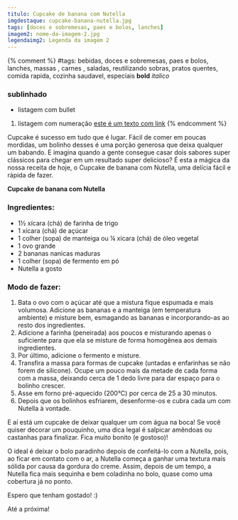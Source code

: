 ```yaml
---
titulo: Cupcake de banana com Nutella
imgdestaque: cupcake-banana-nutella.jpg
tags: [doces e sobremesas, paes e bolos, lanches]
imagem2: nome-da-imagem-2.jpg
legendaimg2: Legenda da imagem 2
---
```

{% comment %}
#tags: bebidas, doces e sobremesas, paes e bolos, lanches, massas , carnes , saladas, reutilizando sobras, pratos quentes, comida rapida, cozinha saudavel, especiais
**bold**
*italico*
### sublinhado
* listagem com bullet
1. listagem com numeração
[este é um texto com link](https://www.enderecodolink.com)
{% endcomment %}

Cupcake é sucesso em tudo que é lugar. Fácil de comer em poucas mordidas, um bolinho desses é uma porção generosa que deixa qualquer um babando. E imagina quando a gente consegue casar dois sabores super clássicos para chegar em um resultado super delicioso? É esta a mágica da nossa receita de hoje, o Cupcake de banana com Nutella, uma delícia fácil e rápida de fazer. 


**Cupcake de banana com Nutella**

### Ingredientes:

* 1½ xícara (chá) de farinha de trigo
* 1 xícara (chá) de açúcar 
* 1 colher (sopa) de manteiga ou ¼ xícara (chá) de óleo vegetal
* 1 ovo grande
* 2 bananas nanicas maduras
* 1 colher (sopa) de fermento em pó
* Nutella a gosto

### Modo de fazer:

1. Bata o ovo com o açúcar até que a mistura fique espumada e mais volumosa. Adicione as bananas e a manteiga (em temperatura ambiente) e misture bem, esmagando as bananas e incorporando-as ao resto dos ingredientes.
2. Adicione a farinha (peneirada) aos poucos e misturando apenas o suficiente para que ela se misture de forma homogênea aos demais ingredientes. 
3. Por último, adicione o fermento e misture.
4. Transfira a massa para formas de cupcake (untadas e enfarinhas se não forem de silicone). Ocupe um pouco mais da metade de cada forma com a massa, deixando cerca de 1 dedo livre para dar espaço para o bolinho crescer.
5. Asse em forno pré-aquecido (200°C) por cerca de 25 a 30 minutos. 
6. Depois que os bolinhos esfriarem, desenforme-os e cubra cada um com Nutella à vontade. 

E aí está um cupcake de deixar qualquer um com água na boca! Se você quiser decorar um pouquinho, uma dica legal é salpicar amêndoas ou castanhas para finalizar. Fica muito bonito (e gostoso)!

O ideal é deixar o bolo paradinho depois de confeitá-lo com a Nutella, pois, ao ficar em contato com o ar, a Nutella começa a ganhar uma textura mais sólida por causa da gordura do creme. Assim, depois de um tempo, a Nutella fica mais sequinha e bem coladinha no bolo, quase como uma cobertura já no ponto.

Espero que tenham gostado! :)

Até a próxima!
